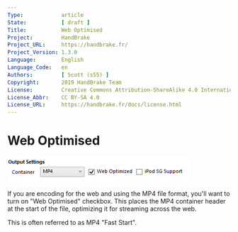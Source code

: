 ```yaml
---
Type:            article
State:           [ draft ]
Title:           Web Optimised
Project:         HandBrake
Project_URL:     https://handbrake.fr/
Project_Version: 1.3.0
Language:        English
Language_Code:   en
Authors:         [ Scott (s55) ]
Copyright:       2019 HandBrake Team
License:         Creative Commons Attribution-ShareAlike 4.0 International
License_Abbr:    CC BY-SA 4.0
License_URL:     https://handbrake.fr/docs/license.html
---
```


Web Optimised
=============================

![Web Optimised Checkbox](../../images/windows/web-optimised-1.0.0.png "Web Optimised Checkbox")

If you are encoding for the web and using the MP4 file format, you'll want to turn on "Web Optimised" checkbox.
This places the MP4 container header at the start of the file, optimizing it for streaming across the web.

This is often referred to as MP4 "Fast Start".
